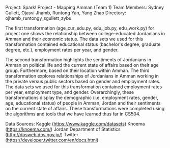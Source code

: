 Project: Spark! Project - Mapping Amman (Team 1) 
Team Members: Sydney Gullett, Ojasvi Jhamb, Runtong Yan, Yang Zhao 
Directory: ojhamb_runtongy_sgullett_zybu

The first transformation (age_cur_edu.py, edu_job.py, edu_work.py) for project one shows the relationship between college-educated Jordanians in Amman and their economic status. The data sets we used for this transformation contained educational status (bachelor's degree, graduate degree, etc.), employment rates per year, and gender. 

The second transformation highlights the sentiments of Jordanians in Amman on political life and the current state of affairs based on their age group. Furthermore, based on their location within Amman. The third transformation explores relationships of Jordanians in Amman working in the private versus public sectors based on gender and employment rates. The data sets we used for this transformation contained employment rates per year, employment type, and gender. Overarchingly, these transformations display the demographic (i.e. employment rates, gender, age, educational status) of people in Amman, Jordan and their sentiments on the current state of affairs. These transformations were completed using the algorithms and tools that we have learned thus far in CS504.

Data Sources: 
Kaggle (https://www.kaggle.com/datasets) 
Knoema (https://knoema.com/) 
Jordan Department of Statistics (http://dosweb.dos.gov.jo/) 
Twitter (https://developer.twitter.com/en/docs.html)
